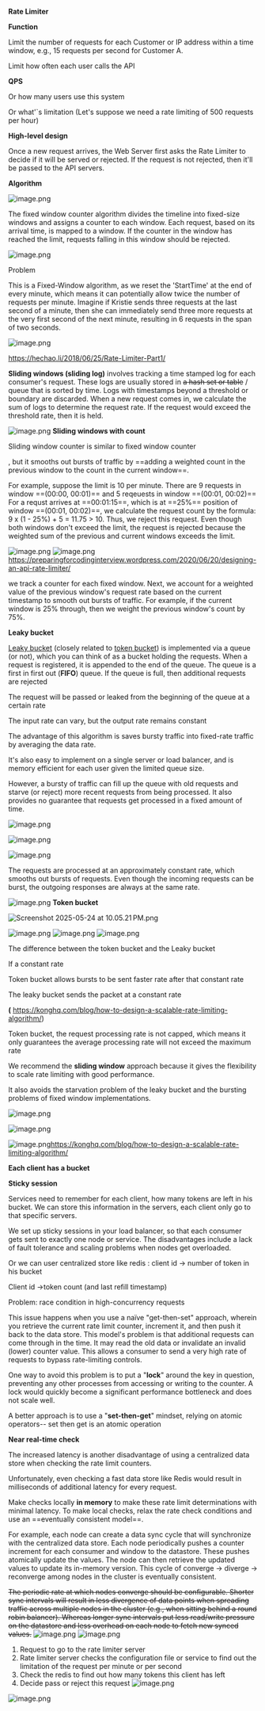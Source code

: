 **Rate Limiter**

**Function**

Limit the number of requests for each Customer or IP address within a time window, e.g., 15 requests per second for Customer A.

Limit how often each user calls the API

**QPS**

Or how many users use this system

Or what'`s limitation (Let's suppose we need a rate limiting of 500 requests per hour)

**High-level design**

Once a new request arrives, the Web Server first asks the Rate Limiter to decide if it will be served or rejected. If the request is not rejected, then it'll be passed to the API servers.

**Algorithm**

![image.png](https://i.imgur.com/MRndT81.png)



The fixed window counter algorithm divides the timeline into fixed-size windows and assigns a counter to each window. Each request, based on its arrival time, is mapped to a window. If the counter in the window has reached the limit, requests falling in this window should be rejected.

![image.png](https://i.imgur.com/u4zpIvC.png)



Problem

This is a Fixed-Window algorithm, as we reset the 'StartTime' at the end of every minute, which means it can potentially allow twice the number of requests per minute. Imagine if Kristie sends three requests at the last second of a minute, then she can immediately send three more requests at the very first second of the next minute, resulting in 6 requests in the span of two seconds.

![image.png](https://i.imgur.com/YDQu7xl.png)




<https://hechao.li/2018/06/25/Rate-Limiter-Part1/>

**Sliding windows (sliding log)** involves tracking a time stamped log for each consumer's request. These logs are usually stored in ~~a hash set or table~~ / queue that is sorted by time. Logs with timestamps beyond a threshold or boundary are discarded. When a new request comes in, we calculate the sum of logs to determine the request rate. If the request would exceed the threshold rate, then it is held.

![image.png](https://i.imgur.com/qgY5iFR.png)
**Sliding windows with count**

Sliding window counter is similar to fixed window counter

, but it smooths out bursts of traffic by ==adding a weighted count in the previous window to the count in the current window==.

For example, suppose the limit is 10 per minute. There are 9 requests in window ==(00:00, 00:01)== and 5 reqeuests in window ==(00:01, 00:02)== For a requst arrives at ==00:01:15==, which is at ==25%== position of window ==(00:01, 00:02)==, we calculate the request count by the formula: 9 x (1 - 25%) + 5 = 11.75 > 10. Thus, we reject this request. Even though both windows don't exceed the limit, the request is rejected because the weighted sum of the previous and current windows exceeds the limit.

![image.png](https://i.imgur.com/qlaB3MO.png)
![image.png](https://i.imgur.com/73YLOhW.png)
<https://preparingforcodinginterview.wordpress.com/2020/06/20/designing-an-api-rate-limiter/>

we track a counter for each fixed window. Next, we account for a weighted value of the previous window's request rate based on the current timestamp to smooth out bursts of traffic. For example, if the current window is 25% through, then we weight the previous window's count by 75%.

**Leaky bucket**

[Leaky bucket](https://en.wikipedia.org/wiki/Leaky_bucket) (closely related to [token bucket](https://en.wikipedia.org/wiki/Token_bucket)) is implemented via a queue (or not), which you can think of as a bucket holding the requests. When a request is registered, it is appended to the end of the queue. The queue is a first in first out (**FIFO**) queue. If the queue is full, then additional requests are rejected

The request will be passed or leaked from the beginning of the queue at a certain rate

The input rate can vary, but the output rate remains constant

The advantage of this algorithm is saves bursty traffic into fixed-rate traffic by averaging the data rate.

It's also easy to implement on a single server or load balancer, and is memory efficient for each user given the limited queue size.

However, a bursty of traffic can fill up the queue with old requests and starve (or reject) more recent requests from being processed. It also provides no guarantee that requests get processed in a fixed amount of time.

![image.png](https://i.imgur.com/PQk1FH0.png)

![image.png](https://i.imgur.com/8aCDlVJ.png)

![image.png](https://i.imgur.com/9vMiU6N.png)


The requests are processed at an approximately constant rate, which smooths out bursts of requests. Even though the incoming requests can be burst, the outgoing responses are always at the same rate.

![image.png](https://i.imgur.com/3n6wW45.png)
**Token bucket**

![Screenshot 2025-05-24 at 10.05.21 PM.png](https://i.imgur.com/1tD07oB.png)




![image.png](https://i.imgur.com/UXMJc8Y.png)
![image.png](https://i.imgur.com/oqmgoQ5.png)
![image.png](https://i.imgur.com/7WwoqVb.png)


The difference between the token bucket and the Leaky bucket

If a constant rate

Token bucket allows bursts to be sent faster rate after that constant rate

The leaky bucket sends the packet at a constant rate

**(** <https://konghq.com/blog/how-to-design-a-scalable-rate-limiting-algorithm/>)

Token bucket, the request processing rate is not capped, which means it only guarantees the average processing rate will not exceed the maximum rate

We recommend the **sliding window** approach because it gives the flexibility to scale rate limiting with good performance.

It also avoids the starvation problem of the leaky bucket and the bursting problems of fixed window implementations.

![image.png](https://i.imgur.com/88znw8t.png)

![image.png](https://i.imgur.com/fTgGJoR.png)

![image.png](https://i.imgur.com/hNIuLFH.png)<https://konghq.com/blog/how-to-design-a-scalable-rate-limiting-algorithm/>

**Each client has a bucket**

**Sticky session**

Services need to remember for each client, how many tokens are left in his bucket. We can store this information in the servers, each client only go to that specific servers.

We set up sticky sessions in your load balancer, so that each consumer gets sent to exactly one node or service. The disadvantages include a lack of fault tolerance and scaling problems when nodes get overloaded.

Or we can user centralized store like redis : client id -> number of token in his bucket

Client id ->token count (and last refill timestamp)

Problem: race condition in high-concurrency requests

This issue happens when you use a naïve "get-then-set" approach, wherein you retrieve the current rate limit counter, increment it, and then push it back to the data store. This model's problem is that additional requests can come through in the time. It may read the old data or invalidate an invalid (lower) counter value. This allows a consumer to send a very high rate of requests to bypass rate-limiting controls.

One way to avoid this problem is to put a "**lock**" around the key in question, preventing any other processes from accessing or writing to the counter. A lock would quickly become a significant performance bottleneck and does not scale well.

A better approach is to use a "**set-then-get**" mindset, relying on atomic operators-- set then get is an atomic operation

**Near real-time check**

The increased latency is another disadvantage of using a centralized data store when checking the rate limit counters.

Unfortunately, even checking a fast data store like Redis would result in milliseconds of additional latency for every request.

Make checks locally **in memory** to make these rate limit determinations with minimal latency. To make local checks, relax the rate check conditions and use an ==eventually consistent model==.

For example, each node can create a data sync cycle that will synchronize with the centralized data store. Each node periodically pushes a counter increment for each consumer and window to the datastore. These pushes atomically update the values. The node can then retrieve the updated values to update its in-memory version. This cycle of converge → diverge → reconverge among nodes in the cluster is eventually consistent.

~~The periodic rate at which nodes converge should be configurable. Shorter sync intervals will result in less divergence of data points when spreading traffic across multiple nodes in the cluster (e.g., when sitting behind a round robin balancer). Whereas longer sync intervals put less read/write pressure on the datastore and less overhead on each node to fetch new synced values.~~
![image.png](https://i.imgur.com/a9D7y16.png)
![image.png](https://i.imgur.com/5wa51gX.png)

1.  Request to go to the rate limiter server
2.  Rate limiter server checks the configuration file or service to find out the limitation of the request per minute or per second
3. Check the redis to find out how many tokens this client has left
4. Decide pass or reject this request
![image.png](https://i.imgur.com/ypVea6q.png)



![image.png](https://i.imgur.com/K4ZaCcj.png)




















